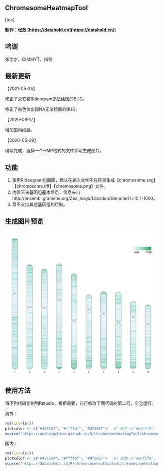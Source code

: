 ## ChromesomeHeatmapTool

[toc]

**制作：张敖 [https://datahold.cn](https://datahold.cn/)**

## 鸣谢

张学才，CIMMYT，指导

## 最新更新

【2021-05-25】

修正了未安装RIdeogram无法绘图的BUG。

修正了染色体出现NA无法绘图的BUG。

【2020-08-17】

增加国内线路。

【2020-05-29】

编写完成，选择一个HMP格式的文件即可生成图片。

## 功能

1. 使用RIdeogram包画图，默认在输入文件所在目录生成【chromosome.svg】【chromosome.tiff】【chromosome.png】文件。
2. 内置玉米基因组基本信息，信息来自http://ensembl.gramene.org/Zea_mays/Location/Genome?r=10:1-1000。
3. 暂不支持其他基因组的绘制。

## 生成图片预览

![](img\chromosome.jpg)

## 使用方法

将下列代码复制到Rstudio，根据需要，自行修改下面代码的第二行，全选运行。

海外：

```R
rm(list=ls())
plotcolor <- c("#4575b4", "#ffffbf", "#d73027")   #? 颜色 c("#e5f5f9", "#99d8c9", "#2ca25f")
source("https://aozhangchina.github.io/R/chromesomeheatmapTool/chromesomeheatmap.r")   # 加载程序文件，需要联网r
```

国内：

```R
rm(list=ls())
plotcolor <- c("#4575b4", "#ffffbf", "#d73027")   #? 颜色 c("#e5f5f9", "#99d8c9", "#2ca25f")
source("https://dataholdcn.cn/R/chromesomeheatmapTool/chromesomeheatmap.r")   # 加载程序文件，需要联网r
```

